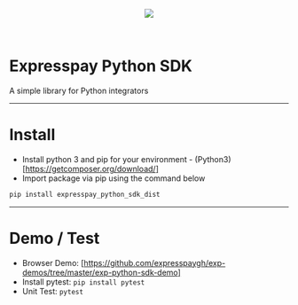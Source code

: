 <p align="center">
  <img src="https://expresspaygh.com/images/logo.png" />
</p>
<br/>

# Expresspay Python SDK

A simple library for Python integrators

------------------

# Install

* Install python 3 and pip for your environment - (Python3)[https://getcomposer.org/download/]
* Import package via pip using the command below
```python
pip install expresspay_python_sdk_dist
```

-------------------

# Demo / Test

* Browser Demo: [https://github.com/expresspaygh/exp-demos/tree/master/exp-python-sdk-demo]
* Install pytest: `pip install pytest`
* Unit Test: `pytest`